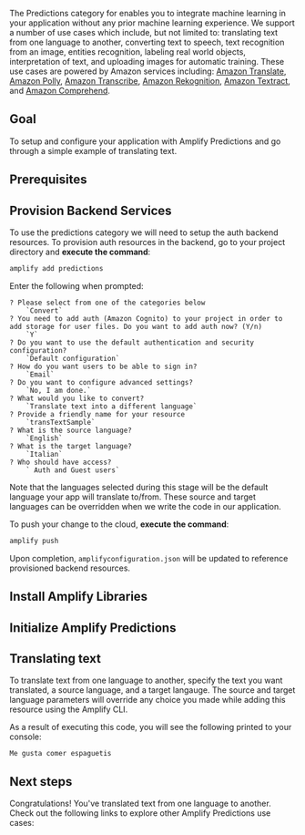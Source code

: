 The Predictions category for enables you to integrate machine learning in your application without any prior machine learning experience.  We support a number of use cases which include, but not limited to: translating text from one language to another, converting text to speech, text recognition from an image, entities recognition, labeling real world objects, interpretation of text, and uploading images for automatic training. These use cases are powered by Amazon services including: [Amazon Translate](https://docs.aws.amazon.com/translate/latest/dg/what-is.html), [Amazon Polly](https://docs.aws.amazon.com/polly/latest/dg/what-is.html), [Amazon Transcribe](https://docs.aws.amazon.com/transcribe/latest/dg/what-is-transcribe.html), [Amazon Rekognition](https://docs.aws.amazon.com/rekognition/latest/dg/what-is.html), [Amazon Textract](https://docs.aws.amazon.com/textract/latest/dg/what-is.html), and [Amazon Comprehend](https://docs.aws.amazon.com/comprehend/latest/dg/what-is.html).

<inline-fragment platform="ios" src="~/lib/predictions/fragments/ios/getting-started/10_coreml.md"></inline-fragment>

## Goal

To setup and configure your application with Amplify Predictions and go through a simple example of translating text.

## Prerequisites

<inline-fragment platform="ios" src="~/lib/predictions/fragments/ios/getting-started/20_preReq.md"></inline-fragment>
<inline-fragment platform="android" src="~/lib/predictions/fragments/android/getting-started/20_preReq.md"></inline-fragment>

## Provision Backend Services

To use the predictions category we will need to setup the auth backend resources.  To provision auth resources in the backend, go to your project directory and **execute the command**:

```bash
amplify add predictions
```

Enter the following when prompted:

```console
? Please select from one of the categories below
    `Convert`
? You need to add auth (Amazon Cognito) to your project in order to add storage for user files. Do you want to add auth now? (Y/n) 
    `Y`
? Do you want to use the default authentication and security configuration?
    `Default configuration`
? How do you want users to be able to sign in?
    `Email`
? Do you want to configure advanced settings?
    `No, I am done.`
? What would you like to convert?
    `Translate text into a different language`
? Provide a friendly name for your resource
    `transTextSample`
? What is the source language?
    `English`
? What is the target language?
    `Italian`
? Who should have access?
    ` Auth and Guest users`
```

Note that the languages selected during this stage will be the default language your app will translate to/from.  These source and target languages can be overridden when we write the code in our application.

To push your change to the cloud, **execute the command**:

```bash
amplify push
```

Upon completion, `amplifyconfiguration.json` will be updated to reference provisioned backend resources.

## Install Amplify Libraries

<inline-fragment platform="ios" src="~/lib/predictions/fragments/ios/getting-started/30_installLib.md"></inline-fragment>
<inline-fragment platform="android" src="~/lib/predictions/fragments/android/getting-started/30_installLib.md"></inline-fragment>

## Initialize Amplify Predictions

<inline-fragment platform="ios" src="~/lib/predictions/fragments/ios/getting-started/40_init.md"></inline-fragment>
<inline-fragment platform="android" src="~/lib/predictions/fragments/android/getting-started/40_init.md"></inline-fragment>

## Translating text

To translate text from one language to another, specify the text you want translated, a source language, and a target langauge.  The source and target language parameters will override any choice you made while adding this resource using the Amplify CLI.

<inline-fragment platform="ios" src="~/lib/predictions/fragments/ios/getting-started/50_translate.md"></inline-fragment>
<inline-fragment platform="android" src="~/lib/predictions/fragments/android/getting-started/50_translate.md"></inline-fragment>

As a result of executing this code, you will see the following printed to your console:

```console
Me gusta comer espaguetis
```

## Next steps

Congratulations! You've translated text from one language to another.  Check out the following links to explore other Amplify Predictions use cases:

<inline-fragment platform="ios" src="~/lib/predictions/fragments/ios/getting-started/60_nextSteps.md"></inline-fragment>
<inline-fragment platform="android" src="~/lib/predictions/fragments/android/getting-started/60_nextSteps.md"></inline-fragment>